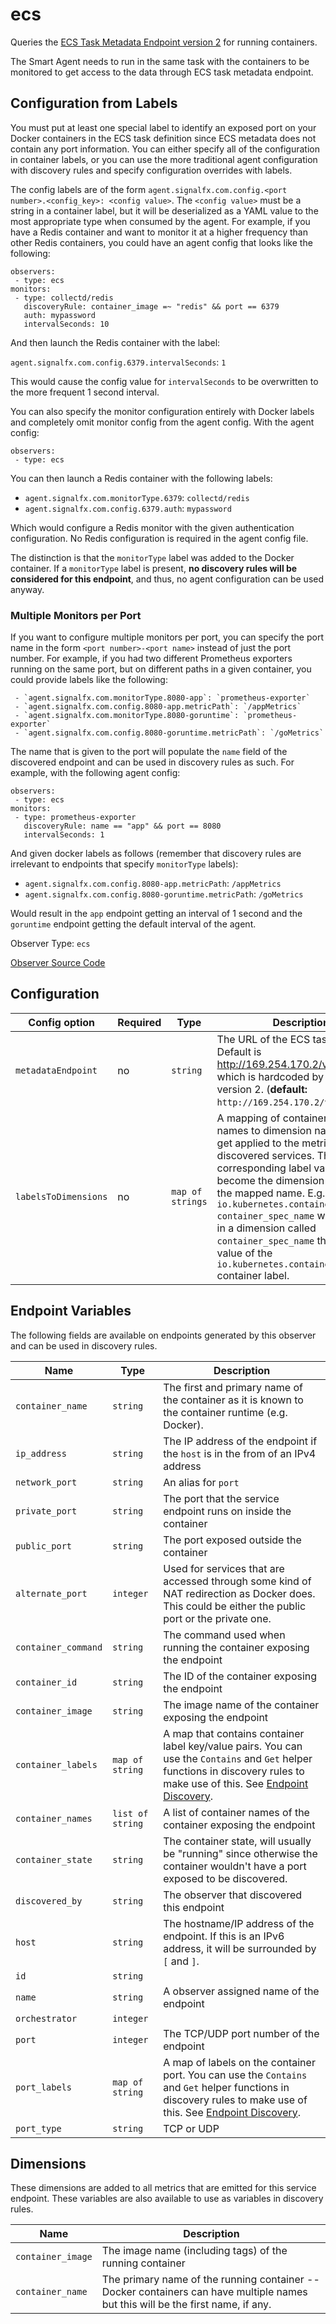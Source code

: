 
<!--- Generated by to-integrations-repo script in Smart Agent repo, DO NOT MODIFY HERE --->
<!--- GENERATED BY gomplate from scripts/docs/templates/observer-page.md.tmpl --->

# ecs

 Queries the [ECS Task Metadata Endpoint version 2](https://docs.aws.amazon.com/AmazonECS/latest/developerguide/task-metadata-endpoint-v2.html) for running containers.

The Smart Agent needs to run in the same task with the containers to be
monitored to get access to the data through ECS task metadata endpoint.

## Configuration from Labels
You must put at least one special label to identify an exposed port on your Docker
containers in the ECS task definition since ECS metadata does not contain any port
information. You can either specify all of the configuration in container labels,
or you can use the more traditional agent configuration with discovery rules and
specify configuration overrides with labels.

The config labels are of the form `agent.signalfx.com.config.<port
number>.<config_key>: <config value>`.  The `<config value>` must be a
string in a container label, but it will be deserialized as a YAML value to
the most appropriate type when consumed by the agent.  For example, if you
have a Redis container and want to monitor it at a higher frequency than
other Redis containers, you could have an agent config that looks like the
following:

```
observers:
 - type: ecs
monitors:
 - type: collectd/redis
   discoveryRule: container_image =~ "redis" && port == 6379
   auth: mypassword
   intervalSeconds: 10
```

And then launch the Redis container with the label:

`agent.signalfx.com.config.6379.intervalSeconds`: `1`

This would cause the config value for `intervalSeconds` to be overwritten to
the more frequent 1 second interval.

You can also specify the monitor configuration entirely with Docker labels
and completely omit monitor config from the agent config.  With the agent
config:

```
observers:
 - type: ecs
```

You can then launch a Redis container with the following labels:

 - `agent.signalfx.com.monitorType.6379`: `collectd/redis`
 - `agent.signalfx.com.config.6379.auth`: `mypassword`

Which would configure a Redis monitor with the given authentication
configuration.  No Redis configuration is required in the agent config file.

The distinction is that the `monitorType` label was added to the Docker
container.  If a `monitorType` label is present, **no discovery rules will
be considered for this endpoint**, and thus, no agent configuration can be
used anyway.

### Multiple Monitors per Port
If you want to configure multiple monitors per port, you can specify the
port name in the form `<port number>-<port name>` instead of just the port
number.  For example, if you had two different Prometheus exporters running
on the same port, but on different paths in a given container, you could
provide labels like the following:

```
 - `agent.signalfx.com.monitorType.8080-app`: `prometheus-exporter`
 - `agent.signalfx.com.config.8080-app.metricPath`: `/appMetrics`
 - `agent.signalfx.com.monitorType.8080-goruntime`: `prometheus-exporter`
 - `agent.signalfx.com.config.8080-goruntime.metricPath`: `/goMetrics`
```

The name that is given to the port will populate the `name` field of the
discovered endpoint and can be used in discovery rules as such.  For
example, with the following agent config:

```
observers:
 - type: ecs
monitors:
 - type: prometheus-exporter
   discoveryRule: name == "app" && port == 8080
   intervalSeconds: 1
```

And given docker labels as follows (remember that discovery rules are
irrelevant to endpoints that specify `monitorType` labels):

 - `agent.signalfx.com.config.8080-app.metricPath`: `/appMetrics`
 - `agent.signalfx.com.config.8080-goruntime.metricPath`: `/goMetrics`

Would result in the `app` endpoint getting an interval of 1 second and the
`goruntime` endpoint getting the default interval of the agent.


Observer Type: `ecs`

[Observer Source Code](https://github.com/signalfx/signalfx-agent/tree/master/internal/observers/ecs)

## Configuration

| Config option | Required | Type | Description |
| --- | --- | --- | --- |
| `metadataEndpoint` | no | `string` | The URL of the ECS task metadata. Default is http://169.254.170.2/v2/metadata, which is hardcoded by AWS for version 2. (**default:** `http://169.254.170.2/v2/metadata`) |
| `labelsToDimensions` | no | `map of strings` | A mapping of container label names to dimension names that will get applied to the metrics of all discovered services. The corresponding label values will become the dimension values for the mapped name.  E.g. `io.kubernetes.container.name: container_spec_name` would result in a dimension called `container_spec_name` that has the value of the `io.kubernetes.container.name` container label. |




## Endpoint Variables

The following fields are available on endpoints generated by this observer and
can be used in discovery rules.

| Name | Type | Description |
| ---  | ---  | ---         |
| `container_name` | `string` | The first and primary name of the container as it is known to the container runtime (e.g. Docker). |
| `ip_address` | `string` | The IP address of the endpoint if the `host` is in the from of an IPv4 address |
| `network_port` | `string` | An alias for `port` |
| `private_port` | `string` | The port that the service endpoint runs on inside the container |
| `public_port` | `string` | The port exposed outside the container |
| `alternate_port` | `integer` | Used for services that are accessed through some kind of NAT redirection as Docker does.  This could be either the public port or the private one. |
| `container_command` | `string` | The command used when running the container exposing the endpoint |
| `container_id` | `string` | The ID of the container exposing the endpoint |
| `container_image` | `string` | The image name of the container exposing the endpoint |
| `container_labels` | `map of string` | A map that contains container label key/value pairs. You can use the `Contains` and `Get` helper functions in discovery rules to make use of this. See [Endpoint Discovery](../auto-discovery.html#additional-functions). |
| `container_names` | `list of string` | A list of container names of the container exposing the endpoint |
| `container_state` | `string` | The container state, will usually be "running" since otherwise the container wouldn't have a port exposed to be discovered. |
| `discovered_by` | `string` | The observer that discovered this endpoint |
| `host` | `string` | The hostname/IP address of the endpoint.  If this is an IPv6 address, it will be surrounded by `[` and `]`. |
| `id` | `string` |  |
| `name` | `string` | A observer assigned name of the endpoint |
| `orchestrator` | `integer` |  |
| `port` | `integer` | The TCP/UDP port number of the endpoint |
| `port_labels` | `map of string` | A map of labels on the container port. You can use the `Contains` and `Get` helper functions in discovery rules to make use of this. See [Endpoint Discovery](../auto-discovery.html#additional-functions). |
| `port_type` | `string` | TCP or UDP |

## Dimensions

These dimensions are added to all metrics that are emitted for this service
endpoint.  These variables are also available to use as variables in discovery
rules.

| Name | Description |
| ---  | ---         |
| `container_image` | The image name (including tags) of the running container |
| `container_name` | The primary name of the running container -- Docker containers can have multiple names but this will be the first name, if any. |


